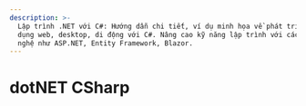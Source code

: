 ```yaml
---
description: >-
  Lập trình .NET với C#: Hướng dẫn chi tiết, ví dụ minh họa về phát triển ứng
  dụng web, desktop, di động với C#. Nâng cao kỹ năng lập trình với các công
  nghệ như ASP.NET, Entity Framework, Blazor.
---
```


# dotNET CSharp

